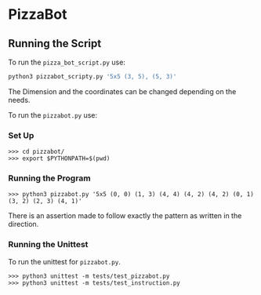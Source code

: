 # PizzaBot

## Running the Script
To run the `pizza_bot_script.py` use:

``` Python
python3 pizzabot_scripty.py '5x5 (3, 5), (5, 3)'
```
The Dimension and the coordinates can be changed depending on the needs.

To run the `pizzabot.py` use:
### Set Up
```
>>> cd pizzabot/
>>> export $PYTHONPATH=$(pwd)
```

### Running the Program
```
>>> python3 pizzabot.py '5x5 (0, 0) (1, 3) (4, 4) (4, 2) (4, 2) (0, 1) (3, 2) (2, 3) (4, 1)'
```
There is an assertion made to follow exactly the pattern as written in the direction.

### Running the Unittest
To run the unittest for `pizzabot.py`.
```
>>> python3 unittest -m tests/test_pizzabot.py
>>> python3 unittest -m tests/test_instruction.py
```
